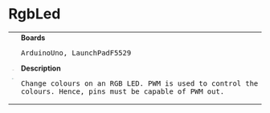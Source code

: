 # RgbLed
<table><tr>
<td>
<br><img src="RgbLed-LaunchPadF5529_bb.png" width=320px>
<br><img src="RgbLed_bb.png" width=320px>
</td>
<td>
<b>Boards</b><p><pre>ArduinoUno, LaunchPadF5529</pre></p>
<b>Description</b><p><pre>Change colours on an RGB LED. PWM is used to control the
colours. Hence, pins must be capable of PWM out.
</pre></p>
</td>
</tr></table>


